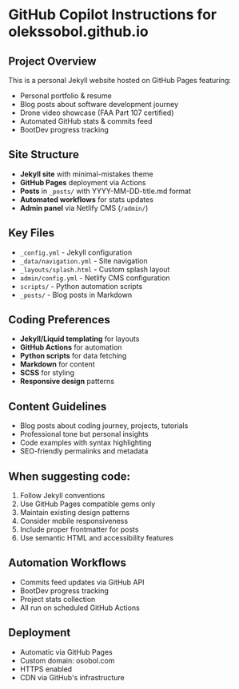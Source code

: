 # GitHub Copilot Instructions for olekssobol.github.io

## Project Overview
This is a personal Jekyll website hosted on GitHub Pages featuring:
- Personal portfolio & resume
- Blog posts about software development journey
- Drone video showcase (FAA Part 107 certified)
- Automated GitHub stats & commits feed
- BootDev progress tracking

## Site Structure
- **Jekyll site** with minimal-mistakes theme
- **GitHub Pages** deployment via Actions
- **Posts** in `_posts/` with YYYY-MM-DD-title.md format
- **Automated workflows** for stats updates
- **Admin panel** via Netlify CMS (`/admin/`)

## Key Files
- `_config.yml` - Jekyll configuration
- `_data/navigation.yml` - Site navigation
- `_layouts/splash.html` - Custom splash layout
- `admin/config.yml` - Netlify CMS configuration
- `scripts/` - Python automation scripts
- `_posts/` - Blog posts in Markdown

## Coding Preferences
- **Jekyll/Liquid templating** for layouts
- **GitHub Actions** for automation
- **Python scripts** for data fetching
- **Markdown** for content
- **SCSS** for styling
- **Responsive design** patterns

## Content Guidelines
- Blog posts about coding journey, projects, tutorials
- Professional tone but personal insights
- Code examples with syntax highlighting
- SEO-friendly permalinks and metadata

## When suggesting code:
1. Follow Jekyll conventions
2. Use GitHub Pages compatible gems only
3. Maintain existing design patterns
4. Consider mobile responsiveness
5. Include proper frontmatter for posts
6. Use semantic HTML and accessibility features

## Automation Workflows
- Commits feed updates via GitHub API
- BootDev progress tracking
- Project stats collection
- All run on scheduled GitHub Actions

## Deployment
- Automatic via GitHub Pages
- Custom domain: osobol.com
- HTTPS enabled
- CDN via GitHub's infrastructure
